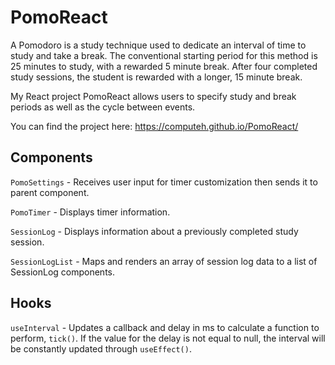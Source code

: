 # PomoReact

A Pomodoro is a study technique used to dedicate an interval of time to study and take a break. The conventional
starting period for this method is 25 minutes to study, with a rewarded 5 minute break. After four completed study sessions, the student is
rewarded with a longer, 15 minute break.

My React project PomoReact allows users to specify study and break periods as well as the cycle between events.

You can find the project here: https://computeh.github.io/PomoReact/

## Components

`PomoSettings` - Receives user input for timer customization then sends it to parent component.

`PomoTimer` - Displays timer information.

`SessionLog` - Displays information about a previously completed study session.

`SessionLogList` - Maps and renders an array of session log data to a list of SessionLog components.

## Hooks

`useInterval` - Updates a callback and delay in ms to calculate a function to perform, `tick()`. If the value
for the delay is not equal to null, the interval will be constantly updated through `useEffect()`.
